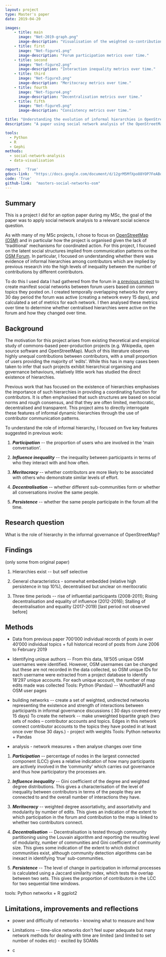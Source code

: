 ```yaml
---
layout: project
type: Master's paper
date: 2019-04-20

images:
    - title: main
      image: "Net-2019-graph.png"
      image-description: "Visualisation of the weighted co-contribution network within the OSM Forum social network for March 2019. Edges connect authors (nodes) if they comment on the same topic, width of the edge represents number of interactions and the colour indicates number of lifetime map edits by the authors connected."
    - title: first
      image: "Net-figure1.png"
      image-description: "Forum participation metrics over time."
    - title: second
      image: "Net-figure2.png"
      image-description: "Interaction inequality metrics over time."
    - title: third
      image: "Net-figure3.png"
      image-description: "Meritocracy metrics over time."
    - title: fourth
      image: "Net-figure4.png"
      image-description: "Decentralisation metrics over time."
    - title: fifth
      image: "Net-figure5.png"
      image-description: "Consistency metrics over time."

title: "Understanding the evolution of informal hierarchies in OpenStreetMap"
description: "A paper using social network analysis of the OpenStreetMap Forum to explore the role of informal hierarchies within the OpenStreetMap community and understand how they change over time."

tools:
  - Python
  - R
  - Gephi
methods:
  - social-network-analysis
  - data-visualisation

report:  'True'
gdocs-link:  "https://docs.google.com/document/d/12grM5MfXpo88YOP7FeABqvumwlrL_wyY9rUpt5oZLD8/"
code: 'True'
github-link:  "masters-social-networks-osm"
---
```


## Summary
This is a project I did for an option paper during my MSc, the goal of the paper was to apply social network analysis to a relevant social science question.

As with many of my MSc projects, I chose to focus on [OpenStreetMap (OSM)](https://openstreetmap.org/) and in particular how the project is organised given the lack of 'traditional' mechanisms for coordinated action. For this project, I focused on the latent social structures implied from communication patterns on the [OSM Forum](https://forum.openstreetmap.org/). In particular, I focused on understanding whether there was evidence of informal hierarchies among contributors which are implied by previous research into the high levels of inequality between the number of contributions by different contributors.

To do this I used data I had gathered from the forum in [a previous project]({{site.url}}/masters-accessing-data) to create manifest social networks between forum users based on common topics they posted on. I created temporally overlapping networks for every 30 day period the forum was active (creating a network every 15 days), and calculated a set of metrics for each network. I then analysed these metrics over time to determine whether centralised hierarchies were active on the forum and how they changed over time.

## Background
The motivation for this project arises from existing theoretical and empirical study of commons-based peer-production projects (e.g. Wikipedia, open source software and OpenStreetMap). Much of this literature observes highly unequal contributions between contributors, with a small proportion of users providing the majority of 'edits'. While this has in many cases been taken to infer that such projects exhibit hierarchical organising and governance behaviours, relatively little work has studied the direct existence of hierarchies.

Previous work that has focused on the existence of hierarchies emphasises the importance of such hierarchies in providing a coordinating function for contributors. It is often emphasised that such structures are based on social norms and rough consensus, and that they are often limited, meritocratic, decentralised and transparent. This project aims to directly interrogate these features of informal dynamic hierarchies through the use of contributor communication patterns.

To understand the role of informal hierarchy, I focused on five key features suggested in previous work:

1) _**Participation**_ -- the proportion of users who are involved in the 'main conversation'.

2) _**Influence inequality**_ -- the inequality between participants in terms of who they interact with and how often.

3) _**Meritocracy**_ -- whether contributors are more likely to be associated with others who demonstrate similar levels of effort.

4) _**Decentralisation**_ -- whether different sub-communities form or whether all conversations involve the same people.

5) _**Persistence**_ -- whether the same people participate in the forum all the time.

## Research question
What is the role of hierarchy in the informal governance of OpenStreetMap?

## Findings
(only some from original paper)
1) Hierarchies exist -- but self selective

2) General characteristics - somewhat embedded (relative high persistence in top 10%), decentralised but unclear on meritocratic

3) Three time periods -- rise of influential participants (2008-2011); Rising decentralisation and equality of influence (2012-2016); Stalling of decentralisation and equality (2017-2019) [last period not observed before]


## Methods
- Data from previous paper
700’000 individual records of posts in over 40’000 individual topics + full historical record of posts from June 2006 to February 2019

- Identifying unique authors
 -- From this data, 18’505 unique OSM usernames were identified. However, OSM usernames can be changed but these are not recorded in the data collected, so OSM unique IDs for each username were extracted from a project database to identify 18’297 unique accounts. For each unique account, the number of map edits made was collected
Tools:
Python (Pandas) -- WhosthatAPI and OSM user pages

- building networks -- create a set of weighted, undirected networks representing the existence and strength of interactions between participants in informal governance discussions ( 30 days covered every 15 days)
To create the network -- make unweighted bipartite graph (two sets of nodes – contributor accounts and topics. Edges in this network connect contributor accounts to the topics they have posted in at least once over those 30 days.) - project with weights
Tools:
Python networkx + Pandas

- analysis - network measures + then analyse changes over time

1) _**Participation**_ -- percentage of nodes in the largest connected component (LCC) gives a relative indication of how many participants are actively involved in the ‘community’ which carries out governance and thus how participatory the processes are.

2) _**Influence inequality**_ -- Gini coefficient of the degree and weighted degree distributions. This gives a characterisation of the level of inequality between contributors in terms of the people they are connected to and the overall number of interactions they have.

3) _**Meritocracy**_ -- weighted degree assortativity, and assortativity and modularity by number of edits. This gives an indication of the extent to which participation in the forum and contribution to the map is linked to whether two contributors connect.

4) _**Decentralisation**_ -- Decentralisation is tested through community partitioning using the Louvain algorithm and reporting the resulting level of modularity, number of communities and Gini coefficient of community size. This gives some indication of the extent to which distinct communities exist, although community detection algorithms can be inexact in identifying ‘true’ sub-communities.

5) _**Persistence**_ -- The level of change in participation in informal processes is calculated using a Jaccard similarity index, which tests the overlap between two sets. This gives the proportion of contributors in the LCC for two sequential time windows.

tools:
Python networkx + R ggplot2

## Limitations, improvements and reflections
- power and difficulty of networks - knowing what to measure and how

- Limitations -- time-slice networks don't feel super adequate but many network methods for dealing with time are limited (and limited to set number of nodes etc) - excited by SOAMs

- c
